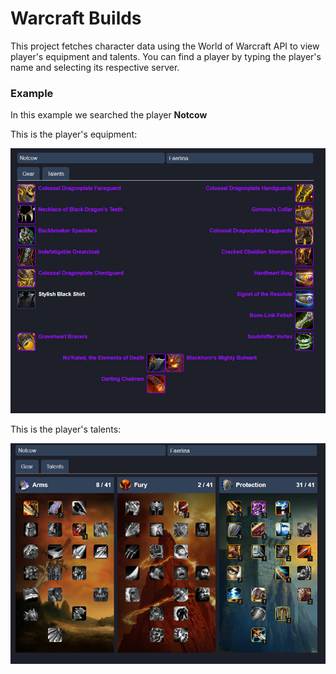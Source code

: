 # Warcraft Builds

This project fetches character data using the World of Warcraft API to view player's equipment and talents. You can find a player by typing the player's name and selecting its respective server. 

### Example 

In this example we searched the player **Notcow** 

This is the player's equipment:

![Notcow equipment](/src/assets/notcow-equipment.png)

This is the player's talents: 

![Notcow talents](/src/assets/notcow-talents.png)


